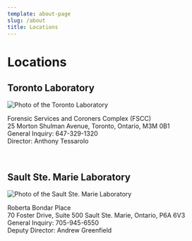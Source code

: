 ```yaml
---
template: about-page
slug: /about
title: Locations
---
```

# Locations

## Toronto Laboratory

![Photo of the Toronto Laboratory](/assets/rnd_toronto_cfs.jpg "Photo of the Toronto Laboratory")

Forensic Services and Coroners Complex (FSCC)\
25 Morton Shulman Avenue, Toronto, Ontario, M3M 0B1\
General Inquiry: 647-329-1320\
Director: Anthony Tessarolo

<br />

## Sault Ste. Marie Laboratory

![Photo of the Sault Ste. Marie Laboratory](/assets/roberta_bondar_place_2.png "Photo of the Sault Ste. Marie Laboratory")

Roberta Bondar Place\
70 Foster Drive, Suite 500 Sault Ste. Marie, Ontario, P6A 6V3\
General Inquiry: 705-945-6550\
Deputy Director: Andrew Greenfield